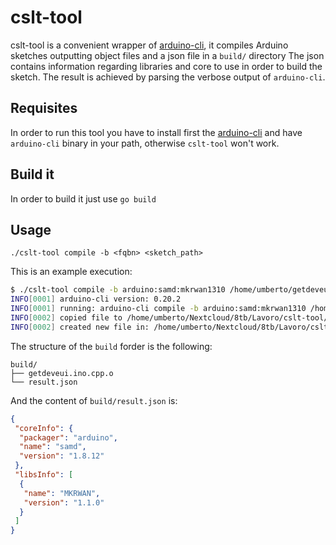 # cslt-tool

cslt-tool is a convenient wrapper of [arduino-cli](https://github.com/arduino/arduino-cli), it compiles Arduino sketches outputting object files and a json file in a `build/` directory
The json contains information regarding libraries and core to use in order to build the sketch. The result is achieved by parsing the verbose output of `arduino-cli`.

## Requisites
In order to run this tool you have to install first the [arduino-cli](https://github.com/arduino/arduino-cli) and have `arduino-cli` binary in your path, otherwise `cslt-tool` won't work.

## Build it
In order to build it just use `go build`

## Usage
`./cslt-tool compile -b <fqbn> <sketch_path>`

This is an example execution:
``` bash
$ ./cslt-tool compile -b arduino:samd:mkrwan1310 /home/umberto/getdeveui
INFO[0001] arduino-cli version: 0.20.2                  
INFO[0001] running: arduino-cli compile -b arduino:samd:mkrwan1310 /home/umberto/getdeveui -v --format json 
INFO[0002] copied file to /home/umberto/Nextcloud/8tb/Lavoro/cslt-tool/build/getdeveui.ino.cpp.o 
INFO[0002] created new file in: /home/umberto/Nextcloud/8tb/Lavoro/cslt-tool/build/result.json
```
The structure of the `build` forder is the following:
```
build/
├── getdeveui.ino.cpp.o
└── result.json
```
And the content of `build/result.json` is:
```json
{
 "coreInfo": {
  "packager": "arduino",
  "name": "samd",
  "version": "1.8.12"
 },
 "libsInfo": [
  {
   "name": "MKRWAN",
   "version": "1.1.0"
  }
 ]
}
```